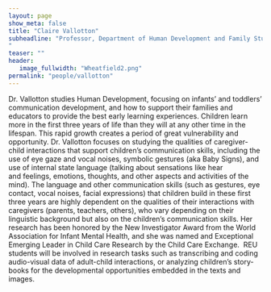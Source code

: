 ```yaml
---
layout: page
show_meta: false
title: "Claire Vallotton"
subheadline: "Professor, Department of Human Development and Family Studies
"
teaser: ""
header:
   image_fullwidth: "Wheatfield2.png"
permalink: "people/vallotton"
---
```

Dr. Vallotton studies Human Development, focusing on infants’ and toddlers’ communication development, and how to support their families and educators to provide the best early learning experiences. Children learn more in the first three years of life than they will at any other time in the lifespan. This rapid growth creates a period of great vulnerability and opportunity. Dr. Vallotton focuses on studying the qualities of caregiver-child interactions that support children’s communication skills, including the use of eye gaze and vocal noises, symbolic gestures (aka Baby Signs), and use of internal state language (talking about sensations like hear and feelings, emotions, thoughts, and other aspects and activities of the mind). The language and other communication skills (such as gestures, eye contact, vocal noises, facial expressions) that children build in these first three years are highly dependent on the qualities of their interactions with caregivers (parents, teachers, others), who vary depending on their linguistic background but also on the children’s communication skills. Her research has been honored by the New Investigator Award from the World Association for Infant Mental Health, and she was named and Exceptional Emerging Leader in Child Care Research by the Child Care Exchange.  REU students will be involved in research tasks such as transcribing and coding audio-visual data of adult-child interactions, or analyzing children’s story-books for the developmental opportunities embedded in the texts and images.

